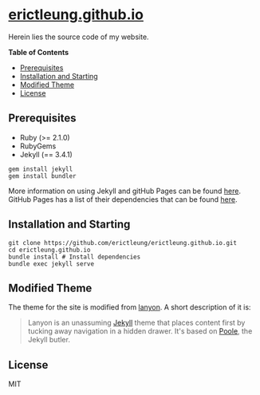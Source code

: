 # [erictleung.github.io](https://erictleung.github.io)

Herein lies the source code of my website.

**Table of Contents**

- [Prerequisites](#prerequisites)
- [Installation and Starting](#installation-and-starting)
- [Modified Theme](#modified-theme)
- [License](#license)


## Prerequisites

- Ruby (>= 2.1.0)
- RubyGems
- Jekyll (== 3.4.1)

```shell
gem install jekyll
gem install bundler
```

More information on using Jekyll and gitHub Pages can be found
[here][github_jekyll]. GitHub Pages has a list of their dependencies that can
be found [here][github_prereqs].

[github_jekyll]: https://help.github.com/articles/using-jekyll-as-a-static-site-generator-with-github-pages/
[github_prereqs]: https://pages.github.com/versions/


## Installation and Starting

```shell
git clone https://github.com/erictleung/erictleung.github.io.git
cd erictleung.github.io
bundle install # Install dependencies
bundle exec jekyll serve
```


## Modified Theme

The theme for the site is modified from [lanyon][lanyon]. A short description
of it is:

> Lanyon is an unassuming [Jekyll](http://jekyllrb.com) theme that places
> content first by tucking away navigation in a hidden drawer. It's based on
> [Poole](http://getpoole.com), the Jekyll butler.

[lanyon]: https://github.com/poole/lanyon


## License

MIT
